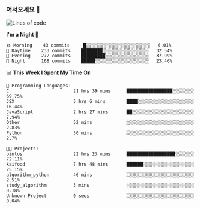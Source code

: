 ### 어서오세요 👋

<!--START_SECTION:waka-->
![Lines of code](https://img.shields.io/badge/From%20Hello%20World%20I%27ve%20Written-375886%20lines%20of%20code-blue)

**I'm a Night 🦉** 

```text
🌞 Morning    43 commits     █░░░░░░░░░░░░░░░░░░░░░░░░   6.01% 
🌆 Daytime    233 commits    ████████░░░░░░░░░░░░░░░░░   32.54% 
🌃 Evening    272 commits    █████████░░░░░░░░░░░░░░░░   37.99% 
🌙 Night      168 commits    █████░░░░░░░░░░░░░░░░░░░░   23.46%

```


📊 **This Week I Spent My Time On** 

```text
💬 Programming Languages: 
C                        21 hrs 39 mins      █████████████████░░░░░░░░   69.75% 
JSX                      5 hrs 6 mins        ████░░░░░░░░░░░░░░░░░░░░░   16.44% 
JavaScript               2 hrs 27 mins       ██░░░░░░░░░░░░░░░░░░░░░░░   7.94% 
Other                    52 mins             ░░░░░░░░░░░░░░░░░░░░░░░░░   2.83% 
Python                   50 mins             ░░░░░░░░░░░░░░░░░░░░░░░░░   2.7%

🐱‍💻 Projects: 
pintos                   22 hrs 23 mins      ██████████████████░░░░░░░   72.11% 
kaifood                  7 hrs 48 mins       ██████░░░░░░░░░░░░░░░░░░░   25.15% 
algorithm_python         46 mins             ░░░░░░░░░░░░░░░░░░░░░░░░░   2.51% 
study_algorithm          3 mins              ░░░░░░░░░░░░░░░░░░░░░░░░░   0.18% 
Unknown Project          0 secs              ░░░░░░░░░░░░░░░░░░░░░░░░░   0.04%

```


<!--END_SECTION:waka-->
